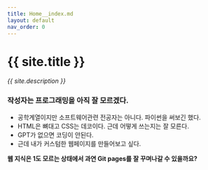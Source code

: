 ```yaml
---
title: Home__index.md
layout: default
nav_order: 0
---
```


# {{ site.title }}

_{{ site.description }}_

### 작성자는 프로그래밍을 아직 잘 모르겠다.
- 공학계열이지만 소프트웨어관련 전공자는 아니다. 파이썬을 써보긴 했다.
- HTML은 뼈대고 CSS는 데코이다. 근데 어떻게 쓰는지는 잘 모른다.
- GPT가 없으면 코딩이 안된다.
- 근데 내가 커스텀한 웹페이지를 만들어보고 싶다.

**웹 지식은 1도 모르는 상태에서 과연 Git pages를 잘 꾸며나갈 수 있을까요?**



